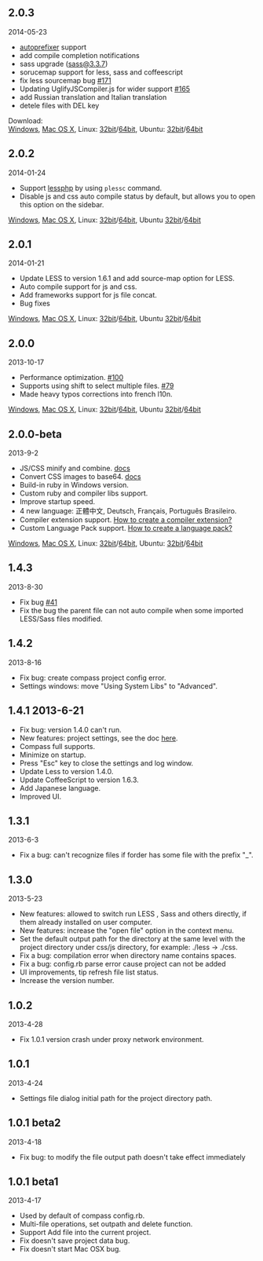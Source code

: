 ## 2.0.3
2014-05-23

* [autoprefixer](https://github.com/ai/autoprefixer) support
* add compile completion notifications
* sass upgrade (sass@3.3.7)
* sorucemap support for less, sass and coffeescript
* fix less sourcemap bug [#171](https://github.com/oklai/koala/issues/171)
* Updating UglifyJSCompiler.js for wider support [#165](https://github.com/oklai/koala/issues/165)
* add Russian translation and Italian translation
* detele files with DEL key

Download:  
[Windows](https://www.amazon.com/clouddrive/share?s=nzk6bLqnSUgmH1k4JPpX00), [Mac OS X](https://www.amazon.com/clouddrive/share?s=L1bsihZaSY8k8dooe3Ni2Y), Linux: [32bit](https://www.amazon.com/clouddrive/share?s=Sd2Pq99uSQ4iJz0Y9PwfQI)/[64bit](https://www.amazon.com/clouddrive/share?s=c4glyJwmQ3gin6Uz5kqeK0), Ubuntu: [32bit](https://www.amazon.com/clouddrive/share?s=uPyHYhj3QpMmXwrmIOjU_w)/[64bit](https://www.amazon.com/clouddrive/share?s=AJfhBKi8Rccqn6j-2R9ctU)

## 2.0.2
2014-01-24

* Support [lessphp](http://leafo.net/lessphp/) by using `plessc` command.
* Disable js and css auto compile status by default, but allows you to open this option on the sidebar.

[Windows](https://www.amazon.com/clouddrive/share?s=nenUoHLVS6EnGwxGYWLFzY), [Mac OS X](https://www.amazon.com/clouddrive/share?s=Fwf4PXOES1Io0JRlGx3P7k), Linux: [32bit](https://www.amazon.com/clouddrive/share?s=BJGBimGKQDsiqL3pMmkSEA)/[64bit](https://www.amazon.com/clouddrive/share?s=6pYBp7DIRTwopyHcFv4f8c), Ubuntu [32bit](https://www.amazon.com/clouddrive/share?s=0IyKOEzMRXkr9gFyXCKVZk)/[64bit](https://www.amazon.com/clouddrive/share?s=2JRLmMZ_S5Iq8fzAZifUY0)

## 2.0.1
2014-01-21

* Update LESS to version 1.6.1 and add source-map option for LESS.
* Auto compile support for js and css.
* Add frameworks support for js file concat‎.
* Bug fixes

[Windows](https://www.amazon.com/clouddrive/share?s=0_Os5D5mRgkjOe8elWviHU), [Mac OS X](https://www.amazon.com/clouddrive/share?s=jrCTpybrSJYoGwVoh0yYNQ), Linux: [32bit](https://www.amazon.com/clouddrive/share?s=bm3LlO6fQYwv5gGwuXiidA)/[64bit](https://www.amazon.com/clouddrive/share?s=4zfeavdnQtosSbt08QLmjM), Ubuntu [32bit](https://www.amazon.com/clouddrive/share?s=Pzil6yZjQe8ub1yUdt7ycM)/[64bit](https://www.amazon.com/clouddrive/share?s=Gp6WK1QOQnctgFdamlLHhM)

## 2.0.0
2013-10-17

* Performance optimization. [#100](https://github.com/oklai/koala/issues/100)
* Supports using shift to select multiple files. [#79](https://github.com/oklai/koala/issues/79)
* Made heavy typos corrections into french l10n.

[Windows](https://www.amazon.com/clouddrive/share?s=GmpWIhgEQ5EnZDOrR0D7v8), [Mac OS X](https://www.amazon.com/clouddrive/share?s=YV_QSvRrRR8tEm5T1hLgsI), Linux: [32bit](https://www.amazon.com/clouddrive/share?s=ws3UhCIcT4Mo2uHUXNXeeo)/[64bit](https://www.amazon.com/clouddrive/share?s=yHzPh3FXTdMnrp1ozgI0g8), Ubuntu [32bit](https://www.amazon.com/clouddrive/share?s=3XIafPGUSPMsP5GonnG9bs)/[64bit](https://www.amazon.com/clouddrive/share?s=hpHEGI4eRXco1-joGp22J8)

## 2.0.0-beta
2013-9-2

* JS/CSS minify and combine. [docs](https://github.com/oklai/koala/wiki/JS-CSS-minify-and-combine)
* Convert CSS images to base64. [docs](https://github.com/oklai/koala/wiki/JS-CSS-minify-and-combine#convert-css-images-to-base64)
* Build-in ruby in Windows version.
* Custom ruby and compiler libs support.
* Improve startup speed.
* 4 new language: 正體中文, Deutsch, Français, Português Brasileiro.
* Compiler extension support. [How to create a compiler extension?](https://github.com/oklai/koala/tree/master/src/app/templates/compiler)
* Custom Language Pack support. [How to create a language pack?](https://github.com/oklai/koala/tree/master/src/app/templates/locales)

[Windows](https://www.amazon.com/clouddrive/share?s=qng8__f6Qywp1MHlIBSvzU), [Mac OS X](https://www.amazon.com/clouddrive/share?s=xOfhq6uUQWonsvM4wcYSBI), Linux: [32bit](https://www.amazon.com/clouddrive/share?s=83_IglXmQbkp-aZqlToP6A)/[64bit](https://www.amazon.com/clouddrive/share?s=Sbz6xXWtQwUskz98IX4DwE), Ubuntu: [32bit](https://www.amazon.com/clouddrive/share?s=8U4cNCa-TM4j0HXKdKADYg)/[64bit](https://www.amazon.com/clouddrive/share?s=HTIIYSB7ToAiTnmZwvVSYk)

## 1.4.3
2013-8-30

* Fix bug [#41](https://github.com/oklai/koala/issues/41)
* Fix the bug the parent file can not auto compile when some imported LESS/Sass files modified.

## 1.4.2
2013-8-16

* Fix bug: create compass project config error.
* Settings windows: move "Using System Libs" to "Advanced".

## 1.4.1 2013-6-21
* Fix bug: version 1.4.0 can't run.
* New features: project settings, see the doc [here](https://github.com/oklai/koala/wiki/Using-project-settings).
* Compass full supports.
* Minimize on startup.
* Press "Esc" key to close the settings and log window.
* Update Less to version 1.4.0.
* Update CoffeeScript to version 1.6.3.
* Add Japanese language.
* Improved UI.

## 1.3.1
2013-6-3

* Fix a bug: can't recognize files if forder has some file with the prefix "_".

## 1.3.0
2013-5-23

* New features: allowed to switch run LESS , Sass and others directly, if them already installed on user computer.
* New features: increase the "open file" option in the context menu.
* Set the default output path for the directory at the same level with the project directory under css/js directory, for example: ./less -> ./css.
* Fix a bug: compilation error when directory name contains spaces.
* Fix a bug: config.rb parse error cause project can not be added
* UI improvements, tip refresh file list status.
* Increase the version number.

## 1.0.2
2013-4-28

* Fix 1.0.1 version crash under proxy network environment.

## 1.0.1
2013-4-24

* Settings file dialog initial path for the project directory path.

## 1.0.1 beta2
2013-4-18

* Fix bug: to modify the file output path doesn't take effect immediately

## 1.0.1 beta1
2013-4-17

* Used by default of compass config.rb.
* Multi-file operations, set outpath and delete function.
* Support Add file into the current project.
* Fix doesn't save project data bug.
* Fix doesn't start Mac OSX bug.